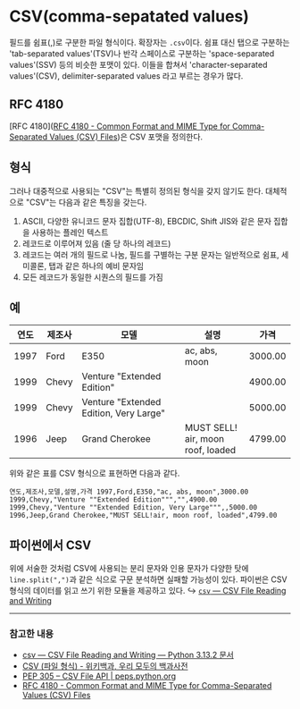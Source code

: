 # CSV(comma-sepatated values)

필드를 쉼표(,)로 구분한 파일 형식이다. 확장자는 `.csv`이다. 
쉼표 대신 탭으로 구분하는 'tab-separated values'(TSV)나 반각 스페이스로 구분하는 'space-separated values'(SSV) 등의 비슷한 포맷이 있다. 이들을 합쳐서 'character-separated values'(CSV), delimiter-separated values 라고 부르는 경우가 많다.
## RFC 4180
[RFC 4180]([RFC 4180 - Common Format and MIME Type for Comma-Separated Values (CSV) Files](https://datatracker.ietf.org/doc/html/rfc4180))은 CSV 포맷을 정의한다. 
## 형식
그러나 대중적으로 사용되는 "CSV"는 특별히 정의된 형식을 갖지 않기도 한다. 대체적으로 "CSV"는 다음과 같은 특징을 갖는다.
1. ASCII, 다양한 유니코드 문자 집합(UTF-8), EBCDIC, Shift JIS와 같은 문자 집합을 사용하는 플레인 텍스트
2. 레코드로 이루어져 있음 (줄 당 하나의 레코드)
3. 레코드는 여러 개의 필드로 나눔, 필드를 구별하는 구분 문자는 일반적으로 쉼표, 세미콜론, 탭과 같은 하나의 예비 문자임
4. 모든 레코드가 동일한 시퀀스의 필드를 가짐 
## 예

| 연도   | 제조사   | 모델                                     | 설명                                     | 가격      |
| ---- | ----- | -------------------------------------- | -------------------------------------- | ------- |
| 1997 | Ford  | E350                                   | ac, abs, moon                          | 3000.00 |
| 1999 | Chevy | Venture "Extended Edition"             |                                        | 4900.00 |
| 1999 | Chevy | Venture "Extended Edition, Very Large" |                                        | 5000.00 |
| 1996 | Jeep  | Grand Cherokee                         | MUST SELL!  <br>air, moon roof, loaded | 4799.00 |
위와 같은 표를 CSV 형식으로 표현하면 다음과 같다.
```
연도,제조사,모델,설명,가격 1997,Ford,E350,"ac, abs, moon",3000.00 1999,Chevy,"Venture ""Extended Edition""","",4900.00 1999,Chevy,"Venture ""Extended Edition, Very Large""",,5000.00 1996,Jeep,Grand Cherokee,"MUST SELL!air, moon roof, loaded",4799.00
```

## 파이썬에서 CSV
위에 서술한 것처럼 CSV에 사용되는 분리 문자와 인용 문자가 다양한 탓에 `line.split(",")`과 같은 식으로 구문 분석하면 실패할 가능성이 있다. 파이썬은 CSV 형식의 데이터를 읽고 쓰기 위한 모듈을 제공하고 있다. ↪ [`csv` — CSV File Reading and Writing](https://docs.python.org/ko/3.13/library/csv.html)

---
### 참고한 내용
- [csv — CSV File Reading and Writing — Python 3.13.2 문서](https://docs.python.org/ko/3.13/library/csv.html)
- [CSV (파일 형식) - 위키백과, 우리 모두의 백과사전](https://ko.wikipedia.org/wiki/CSV_\(%ED%8C%8C%EC%9D%BC_%ED%98%95%EC%8B%9D\))
- [PEP 305 – CSV File API | peps.python.org](https://peps.python.org/pep-0305/#abstract)
- [RFC 4180 - Common Format and MIME Type for Comma-Separated Values (CSV) Files](https://datatracker.ietf.org/doc/html/rfc4180)